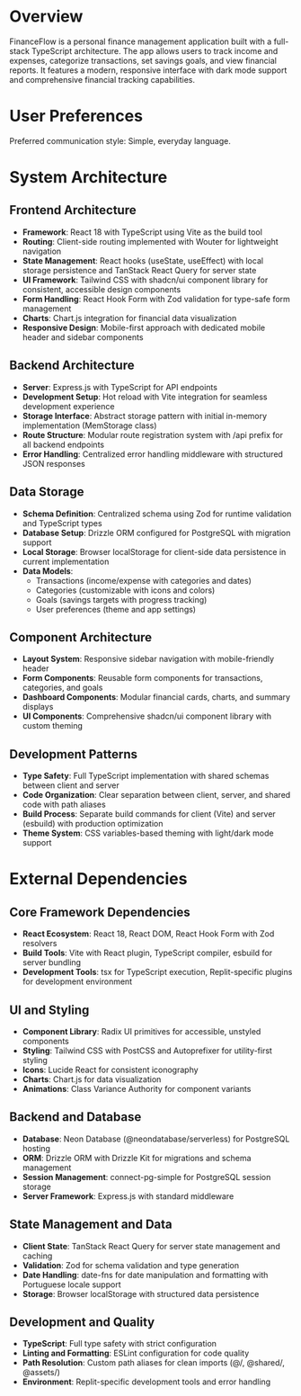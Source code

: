 # Overview

FinanceFlow is a personal finance management application built with a full-stack TypeScript architecture. The app allows users to track income and expenses, categorize transactions, set savings goals, and view financial reports. It features a modern, responsive interface with dark mode support and comprehensive financial tracking capabilities.

# User Preferences

Preferred communication style: Simple, everyday language.

# System Architecture

## Frontend Architecture
- **Framework**: React 18 with TypeScript using Vite as the build tool
- **Routing**: Client-side routing implemented with Wouter for lightweight navigation
- **State Management**: React hooks (useState, useEffect) with local storage persistence and TanStack React Query for server state
- **UI Framework**: Tailwind CSS with shadcn/ui component library for consistent, accessible design components
- **Form Handling**: React Hook Form with Zod validation for type-safe form management
- **Charts**: Chart.js integration for financial data visualization
- **Responsive Design**: Mobile-first approach with dedicated mobile header and sidebar components

## Backend Architecture
- **Server**: Express.js with TypeScript for API endpoints
- **Development Setup**: Hot reload with Vite integration for seamless development experience
- **Storage Interface**: Abstract storage pattern with initial in-memory implementation (MemStorage class)
- **Route Structure**: Modular route registration system with /api prefix for all backend endpoints
- **Error Handling**: Centralized error handling middleware with structured JSON responses

## Data Storage
- **Schema Definition**: Centralized schema using Zod for runtime validation and TypeScript types
- **Database Setup**: Drizzle ORM configured for PostgreSQL with migration support
- **Local Storage**: Browser localStorage for client-side data persistence in current implementation
- **Data Models**: 
  - Transactions (income/expense with categories and dates)
  - Categories (customizable with icons and colors)
  - Goals (savings targets with progress tracking)
  - User preferences (theme and app settings)

## Component Architecture
- **Layout System**: Responsive sidebar navigation with mobile-friendly header
- **Form Components**: Reusable form components for transactions, categories, and goals
- **Dashboard Components**: Modular financial cards, charts, and summary displays
- **UI Components**: Comprehensive shadcn/ui component library with custom theming

## Development Patterns
- **Type Safety**: Full TypeScript implementation with shared schemas between client and server
- **Code Organization**: Clear separation between client, server, and shared code with path aliases
- **Build Process**: Separate build commands for client (Vite) and server (esbuild) with production optimization
- **Theme System**: CSS variables-based theming with light/dark mode support

# External Dependencies

## Core Framework Dependencies
- **React Ecosystem**: React 18, React DOM, React Hook Form with Zod resolvers
- **Build Tools**: Vite with React plugin, TypeScript compiler, esbuild for server bundling
- **Development Tools**: tsx for TypeScript execution, Replit-specific plugins for development environment

## UI and Styling
- **Component Library**: Radix UI primitives for accessible, unstyled components
- **Styling**: Tailwind CSS with PostCSS and Autoprefixer for utility-first styling
- **Icons**: Lucide React for consistent iconography
- **Charts**: Chart.js for data visualization
- **Animations**: Class Variance Authority for component variants

## Backend and Database
- **Database**: Neon Database (@neondatabase/serverless) for PostgreSQL hosting
- **ORM**: Drizzle ORM with Drizzle Kit for migrations and schema management
- **Session Management**: connect-pg-simple for PostgreSQL session storage
- **Server Framework**: Express.js with standard middleware

## State Management and Data
- **Client State**: TanStack React Query for server state management and caching
- **Validation**: Zod for schema validation and type generation
- **Date Handling**: date-fns for date manipulation and formatting with Portuguese locale support
- **Storage**: Browser localStorage with structured data persistence

## Development and Quality
- **TypeScript**: Full type safety with strict configuration
- **Linting and Formatting**: ESLint configuration for code quality
- **Path Resolution**: Custom path aliases for clean imports (@/, @shared/, @assets/)
- **Environment**: Replit-specific development tools and error handling
